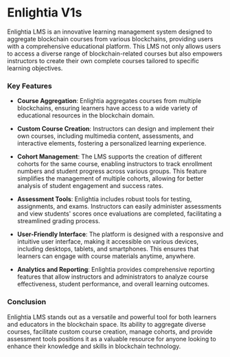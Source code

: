# Enlightia V1s

Enlightia LMS is an innovative learning management system designed to aggregate blockchain courses from various blockchains, providing users with a comprehensive educational platform. This LMS not only allows users to access a diverse range of blockchain-related courses but also empowers instructors to create their own complete courses tailored to specific learning objectives.

### Key Features

- **Course Aggregation**: Enlightia aggregates courses from multiple blockchains, ensuring learners have access to a wide variety of educational resources in the blockchain domain.

- **Custom Course Creation**: Instructors can design and implement their own courses, including multimedia content, assessments, and interactive elements, fostering a personalized learning experience.

- **Cohort Management**: The LMS supports the creation of different cohorts for the same course, enabling instructors to track enrollment numbers and student progress across various groups. This feature simplifies the management of multiple cohorts, allowing for better analysis of student engagement and success rates.

- **Assessment Tools**: Enlightia includes robust tools for testing, assignments, and exams. Instructors can easily administer assessments and view students' scores once evaluations are completed, facilitating a streamlined grading process.

- **User-Friendly Interface**: The platform is designed with a responsive and intuitive user interface, making it accessible on various devices, including desktops, tablets, and smartphones. This ensures that learners can engage with course materials anytime, anywhere.

- **Analytics and Reporting**: Enlightia provides comprehensive reporting features that allow instructors and administrators to analyze course effectiveness, student performance, and overall learning outcomes.

### Conclusion

Enlightia LMS stands out as a versatile and powerful tool for both learners and educators in the blockchain space. Its ability to aggregate diverse courses, facilitate custom course creation, manage cohorts, and provide assessment tools positions it as a valuable resource for anyone looking to enhance their knowledge and skills in blockchain technology.
